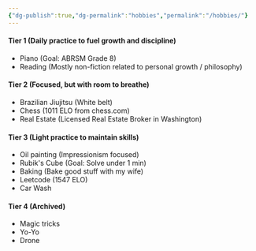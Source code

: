 ```yaml
---
{"dg-publish":true,"dg-permalink":"hobbies","permalink":"/hobbies/"}
---
```


#### Tier 1 (Daily practice to fuel growth and discipline)
* Piano (Goal: ABRSM Grade 8)
* Reading (Mostly non-fiction related to personal growth / philosophy)

#### Tier 2 (Focused, but with room to breathe)
* Brazilian Jiujitsu (White belt)
* Chess (1011 ELO from chess.com)
* Real Estate (Licensed Real Estate Broker in Washington)

#### Tier 3 (Light practice to maintain skills)
* Oil painting (Impressionism focused)
* Rubik's Cube (Goal: Solve under 1 min)
* Baking (Bake good stuff with my wife)
* Leetcode (1547 ELO)
* Car Wash

#### Tier 4 (Archived)
* Magic tricks
* Yo-Yo
* Drone